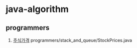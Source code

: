 # java-algorithm

## programmers

1. [주식가격](https://programmers.co.kr/learn/courses/30/lessons/42584)
   programmers/stack_and_queue/StockPrices.java
   
